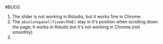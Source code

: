 #BUGS

1. The slider is not working in Rstudio, but it works fine in Chrome.
2. The `absolutepanel(fixed=TRUE)` stay in it's position when scrolling down the page, it works in Rstutio but it's not working in Chrome.(not smoothly)
3. 